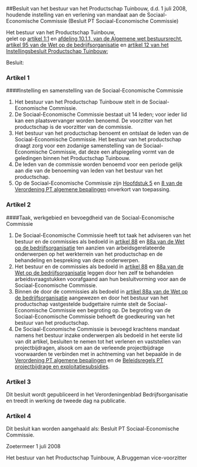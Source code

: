 <meta http-equiv='Content-Type' content='text/html; charset=utf-8' />

##Besluit van het bestuur van het Productschap Tuinbouw, d.d. 1 juli 2008, houdende instelling van en verlening van mandaat aan de Sociaal-Economische Commissie (Besluit PT Sociaal-Economische Commissie)

Het bestuur van het Productschap Tuinbouw,  
gelet op [artikel 1:1](../../../../../../wet/algemene/wet/bestuursrecht/BWBR0005537/README.md) en [afdeling 10.1.1, van de Algemene wet bestuursrecht](../../../../../../wet/algemene/wet/bestuursrecht/BWBR0005537/README.md), [artikel 95 van de Wet op de bedrijfsorganisatie](../../../../../../wet/wet/op/de/bedrijfsorganisatie/BWBR0002058/README.md) en [artikel 12 van het Instellingsbesluit Productschap Tuinbouw](../../../../../../AMvB/instellingsbesluit/productschap/tuinbouw/BWBR0016235/README.md);

Besluit:    

### Artikel  1  

####Instelling en samenstelling van de Sociaal-Economische Commissie

1.  Het bestuur van het Productschap Tuinbouw stelt in de Sociaal-Economische Commissie.   
2.  De Sociaal-Economische Commissie bestaat uit 14 leden; voor ieder lid kan een plaatsvervanger worden benoemd. De voorzitter van het productschap is de voorzitter van de commissie.   
3.  Het bestuur van het productschap benoemt en ontslaat de leden van de Sociaal-Economische Commissie. Het bestuur van het productschap draagt zorg voor een zodanige samenstelling van de Sociaal- Economische Commissie, dat deze een afspiegeling vormt van de geledingen binnen het Productschap Tuinbouw.   
4.  De leden van de commissie worden benoemd voor een periode gelijk aan die van de benoeming van leden van het bestuur van het productschap.   
5.  Op de Sociaal-Economische Commissie zijn [Hoofdstuk 5](../../../../../../pbo/verordening/pt/algemene/bepalingen/2007/BWBR0022738/README.md) en [8 van de Verordening PT algemene bepalingen](../../../../../../pbo/verordening/pt/algemene/bepalingen/2007/BWBR0022738/README.md) onverkort van toepassing.   

### Artikel  2  

####Taak, werkgebied en bevoegdheid van de Sociaal-Economische Commissie

1.  De Sociaal-Economische Commissie heeft tot taak het adviseren van het bestuur en de commissies als bedoeld in [artikel 88](../../../../../../wet/wet/op/de/bedrijfsorganisatie/BWBR0002058/README.md) en [88a van de Wet op de bedrijfsorganisatie](../../../../../../wet/wet/op/de/bedrijfsorganisatie/BWBR0002058/README.md) ten aanzien van arbeidsgerelateerde onderwerpen op het werkterrein van het productschap en de behandeling en bespreking van deze onderwerpen.   
2.  Het bestuur en de commissies als bedoeld in [artikel 88](../../../../../../wet/wet/op/de/bedrijfsorganisatie/BWBR0002058/README.md) en [88a van de Wet op de bedrijfsorganisatie](../../../../../../wet/wet/op/de/bedrijfsorganisatie/BWBR0002058/README.md) leggen door hen zelf te behandelen arbeidsvraagstukken voorafgaand aan hun besluitvorming voor aan de Sociaal-Economische Commissie.   
3.  Binnen de door de commissies als bedoeld in [artikel 88a van de Wet op de bedrijfsorganisatie](../../../../../../wet/wet/op/de/bedrijfsorganisatie/BWBR0002058/README.md) aangewezen en door het bestuur van het productschap vastgestelde budgettaire ruimte stelt de Sociaal- Economische Commissie een begroting op. De begroting van de Sociaal-Economische Commissie behoeft de goedkeuring van het bestuur van het productschap.   
4.  De Sociaal-Economische Commissie is bevoegd krachtens mandaat namens het bestuur inzake onderwerpen als bedoeld in het eerste lid van dit artikel, besluiten te nemen tot het verlenen en vaststellen van projectbijdragen, alsook om aan de verleende projectbijdrage voorwaarden te verbinden met in achtneming van het bepaalde in de [Verordening PT algemene bepalingen](../../../../../../pbo/verordening/pt/algemene/bepalingen/2007/BWBR0022738/README.md) en de [Beleidsregels PT projectbijdrage en exploitatiesubsidies](../../../../../../pbo/beleidsregels/pt/projectbijdrage/en/exploitatiesubsidie/BWBR0022949/README.md).   

### Artikel  3  

Dit besluit wordt gepubliceerd in het Verordeningenblad Bedrijfsorganisatie en treedt in werking de tweede dag na publicatie.  

### Artikel  4  

Dit besluit kan worden aangehaald als: Besluit PT Sociaal-Economische Commissie.  

Zoetermeer 
1 juli 2008   

Het 
bestuur van het Productschap Tuinbouw, 
A.Bruggeman
vice-voorzitter   
